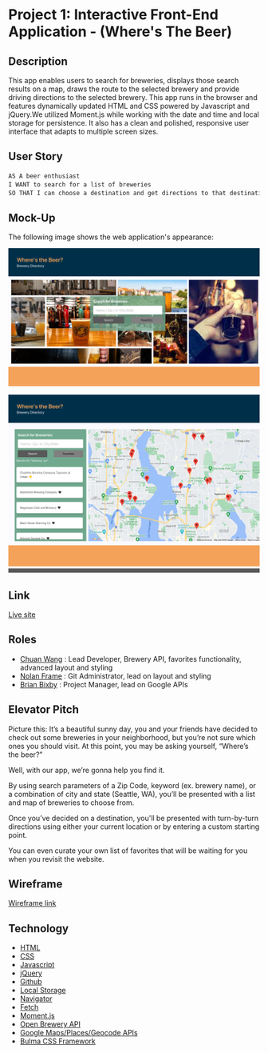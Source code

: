 # Project 1: Interactive Front-End Application - (Where's The Beer)

## Description

This app enables users to search for breweries, displays those search results on a map, draws the route to the selected brewery and provide driving directions to the selected brewery. This app runs in the browser and features dynamically updated HTML and CSS powered by Javascript and jQuery.We utilized Moment.js while working with the date and time and local storage for persistence. It also has a clean and polished, responsive user interface that adapts to multiple screen sizes.

## User Story

```md
AS A beer enthusiast
I WANT to search for a list of breweries
SO THAT I can choose a destination and get directions to that destination.
```

## Mock-Up

The following image shows the web application's appearance:

![A screen shot of the landing page.](./assets/images/Where-s-the-Beer-screen-shot-1.png)

![A screen shot of the map and search results.](./assets/images/Where-s-the-Beer-screen-shot-2.png)

## Link

[Live site](https://framenolan.github.io/wheres-the-beer/)

## Roles

- [Chuan Wang](https://github.com/chuanw101) : Lead Developer, Brewery API, favorites functionality, advanced layout and styling
- [Nolan Frame](https://github.com/framenolan) : Git Administrator, lead on layout and styling
- [Brian Bixby](https://github.com/brianbixby) : Project Manager, lead on Google APIs

## Elevator Pitch

Picture this: It’s a beautiful sunny day, you and your friends have decided to check out some breweries in your neighborhood, but you’re not sure which ones you should visit. At this point, you may be asking yourself, “Where’s the beer?”

Well, with our app, we’re gonna help you find it.

By using search parameters of a Zip Code, keyword (ex. brewery name), or a combination of city and state (Seattle, WA), you’ll be presented with a list and map of breweries to choose from.

Once you’ve decided on a destination, you'll be presented with turn-by-turn directions using either your current location or by entering a custom starting point.

You can even curate your own list of favorites that will be waiting for you when you revisit the website.

## Wireframe

[Wireframe link](https://excalidraw.com/#json=EchuAVXgSvE89NOFk6kKE,Fgz1jW-q9WBfOE_FX4la6A)

## Technology

- [HTML](https://developer.mozilla.org/en-US/docs/Web/HTML)
- [CSS](https://developer.mozilla.org/en-US/docs/Web/CSS)
- [Javascript](https://developer.mozilla.org/en-US/docs/Web/javascript)
- [jQuery](https://jquery.com/)
- [Github](https://github.com/framenolan/wheres-the-beer)
- [Local Storage](https://developer.mozilla.org/en-US/docs/Web/API/Window/localStorage)
- [Navigator](https://developer.mozilla.org/en-US/docs/Web/API/Navigator)
- [Fetch](https://developer.mozilla.org/en-US/docs/Web/API/Fetch_API)
- [Moment.js](https://momentjs.com/)
- [Open Brewery API](https://www.openbrewerydb.org/)
- [Google Maps/Places/Geocode APIs](https://console.developers.google.com)
- [Bulma CSS Framework](https://bulma.io/)
